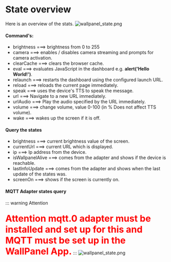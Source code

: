 
# State overview
Here is an overview of the stats.
![wallpanel_state.png](/images/media/Wallpanel/Wallpanel_state.png)

#### Command's:
* brightness ===> brightness from 0 to 255
* camera ===> enables / disables camera streaming and prompts for camera activation.
* clearCache ===> clears the browser cache.
* eval ===> evaluates JavaScript in the dashboard e.g. **alert('Hello World!')**.
* relaunch ===> restarts the dashboard using the configured launch URL.
* reload ===> reloads the current page immediately.
* speak ===> uses the device's TTS to speak the message.
* url ===> Navigate to a new URL immediately.
* urlAudio ===> Play the audio specified by the URL immediately.
* volume ===> change volume, value 0-100 (in % Does not affect TTS volume).
* wake ===> wakes up the screen if it is off.

#### Query the states
* brightness ===> current brightness value of the screen.
* currentUrl ===> current URL which is displayed.
* ip ===> Ip address from the device.
* isWallpanelAlive ===> comes from the adapter and shows if the device is reachable.
* lastInfoUpdate ===> comes from the adapter and shows when the last update of the states was.
* screenOn ===> shows if the screen is currently on.


#### MQTT Adapter states query
::: warning Attention
##### 
<span style="color:red; font-size:2em; font-weight: bold" >Attention mqtt.0 adapter must be installed and set up for this and MQTT must be set up in the WallPanel App.</span>
:::
![wallpanel_state.png](/images/media/Wallpanel/Wallpanel_state_MQTT.png)